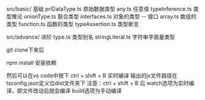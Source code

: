 <!-- F5 - 开始调试、继续执行
cmd(ctrl) + shift + F5 - 重启
shift + F5 - 结束调试
F9 - 添加断点
F10 - 单步跳过
F11 - 单步调试
shift + f11 - 单步跳出 -->

src/basic/                  基础
    priDataType.ts          原始数据类型
    any.ts                  任意值
    typeInference.ts        类型推论
    unionType.ts            联合类型
    interfaces.ts           对象的类型 -- 接口
    array.ts                数组的类型
    function.ts             函数的类型
    typeAssertion.ts        类型断言


src/advance/                进阶
    type.ts                 类型别名
    stringLiteral.ts        字符串字面量类型

git clone下来后

npm install 安装依赖

然后可以在vs code中按下 ctrl + shift + B 实时编译
输出的js文件路径在tsconfig.json定义位dist文件夹下
注意：ctrl + shift + B 后 watch选项为实时编译，即文件改动后就会编译
build选项为手动编译
